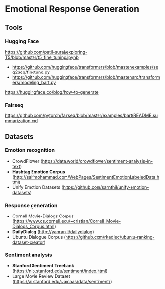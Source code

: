 # Emotional Response Generation

## Tools

### Hugging Face

https://github.com/patil-suraj/exploring-T5/blob/master/t5_fine_tuning.ipynb

- https://github.com/huggingface/transformers/blob/master/examples/seq2seq/finetune.py
- https://github.com/huggingface/transformers/blob/master/src/transformers/modeling_bart.py

https://huggingface.co/blog/how-to-generate

### Fairseq

https://github.com/pytorch/fairseq/blob/master/examples/bart/README.summarization.md

## Datasets

### Emotion recognition

- CrowdFlower (https://data.world/crowdflower/sentiment-analysis-in-text)
- **Hashtag Emotion Corpus** (http://saifmohammad.com/WebPages/SentimentEmotionLabeledData.html)
- Unify Emotion Datasets (https://github.com/sarnthil/unify-emotion-datasets)

### Response generation

- Cornell Movie-Dialogs Corpus (https://www.cs.cornell.edu/~cristian/Cornell_Movie-Dialogs_Corpus.html)
- **DailyDialog** (http://yanran.li/dailydialog)
- Ubuntu Dialogue Corpus (https://github.com/rkadlec/ubuntu-ranking-dataset-creator)

### Sentiment analysis

- **Stanford Sentiment Treebank** (https://nlp.stanford.edu/sentiment/index.html)
- Large Movie Review Dataset (https://ai.stanford.edu/~amaas/data/sentiment/)
